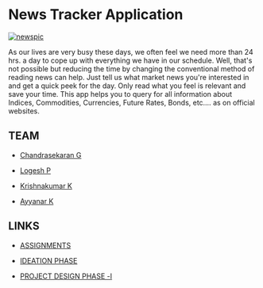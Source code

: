 
# News Tracker Application

<a href="https://github.com/IBM-EPBL/IBM-Project-13534-1659520517"><img src="https://www.trendz4friend.com/wp-content/uploads/2021/02/news-vector-trendy-banner_36298-10.jpg" alt="newspic"></a>

As our lives are very busy these days, we often feel we need more than 24 hrs. a day to cope up with everything we have in our schedule. Well, that's not possible but reducing the time by changing the conventional method of reading news can help. Just tell us what market news you're interested in and get a quick peek for the day. Only read what you feel is relevant and save your time. This app helps you to query for all information about Indices, Commodities, Currencies, Future Rates, Bonds, etc.… as on official websites.

## TEAM

- [Chandrasekaran G](https://github.com/Chandrucoder)

- [Logesh P](https://github.com/Logesh1803-P)

- [Krishnakumar K](https://github.com/KrishnaKumar491)

- [Ayyanar K](https://github.com/ayyanar19)

## LINKS
- [ASSIGNMENTS](https://github.com/IBM-EPBL/IBM-Project-13534-1659520517/tree/main/Assignments)

- [IDEATION PHASE](https://github.com/IBM-EPBL/IBM-Project-13534-1659520517/tree/main/Ideation%20phase)

- [PROJECT DESIGN PHASE -Ⅰ](https://github.com/IBM-EPBL/IBM-Project-13534-1659520517/tree/main/Project%20Design%20Phase%20-%E2%85%A0)
